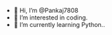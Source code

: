 - 👋 Hi, I’m @Pankaj7808
- 👀 I’m interested in coding.
- 🌱 I’m currently learning Python..

<!---
Pankaj7808/Pankaj7808 is a ✨ special ✨ repository because its `README.md` (this file) appears on your GitHub profile.
You can click the Preview link to take a look at your changes.
--->
